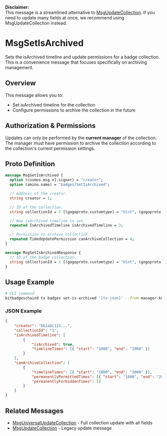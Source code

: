 **Disclaimer:**  
This message is a streamlined alternative to [MsgUpdateCollection](./msg-update-collection.md). If you need to update many fields at once, we recommend using MsgUpdateCollection instead.

# MsgSetIsArchived

Sets the isArchived timeline and update permissions for a badge collection. This is a convenience message that focuses specifically on archiving management.

## Overview

This message allows you to:

-   Set isArchived timeline for the collection
-   Configure permissions to archive the collection in the future

## Authorization & Permissions

Updates can only be performed by the **current manager** of the collection. The manager must have permission to archive the collection according to the collection's current permission settings.

## Proto Definition

```protobuf
message MsgSetIsArchived {
  option (cosmos.msg.v1.signer) = "creator";
  option (amino.name) = "badges/SetIsArchived";

  // Address of the creator.
  string creator = 1;

  // ID of the collection.
  string collectionId = 2 [(gogoproto.customtype) = "Uint", (gogoproto.nullable) = false];

  // New isArchived timeline to set.
  repeated IsArchivedTimeline isArchivedTimeline = 3;

  // Permission to archive collection
  repeated TimedUpdatePermission canArchiveCollection = 4;
}

message MsgSetIsArchivedResponse {
  // ID of the badge collection.
  string collectionId = 1 [(gogoproto.customtype) = "Uint", (gogoproto.nullable) = false];
}
```

## Usage Example

```bash
# CLI command
bitbadgeschaind tx badges set-is-archived '[tx-json]' --from manager-key
```

### JSON Example

```json
{
    "creator": "bb1abc123...",
    "collectionId": "1",
    "isArchivedTimeline": [
        {
            "isArchived": true,
            "timelineTimes": [{ "start": "1000", "end": "2000" }]
        }
    ],
    "canArchiveCollection": [
        {
            "timelineTimes": [{ "start": "1000", "end": "2000" }],
            "permanentlyPermittedTimes": [{ "start": "1000", "end": "2000" }],
            "permanentlyForbiddenTimes": []
        }
    ]
}
```

## Related Messages

-   [MsgUniversalUpdateCollection](./msg-universal-update-collection.md) - Full collection update with all fields
-   [MsgUpdateCollection](./msg-update-collection.md) - Legacy update message
